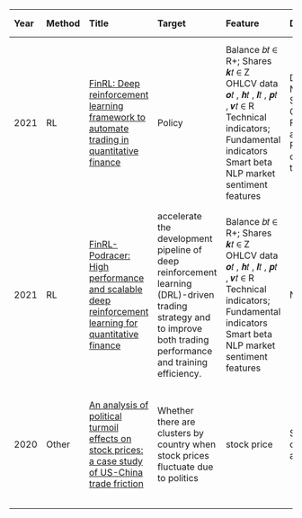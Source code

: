 Year|Method|Title|Target|Feature|Data Set|Time Span|Evaluation|
|:--|:---- |:----|:-----|:------|:-------|:--------|:---------|
2021 |RL |[FinRL: Deep reinforcement learning framework to automate trading in quantitative finance](https://arxiv.org/pdf/2111.09395.pdf) |Policy |Balance 𝑏𝑡 ∈ R+; Shares 𝒌𝑡 ∈ Z OHLCV data 𝒐𝑡 , 𝒉𝑡 , 𝒍𝑡 , 𝒑𝑡 , 𝒗𝑡 ∈ R Technical indicators; Fundamental indicators Smart beta NLP market sentiment features |Dow-30, NASDAQ-100, S&P-500, Cryptocurrencies, Foreign currency and exchange, Futures and options, Living trading |any time span |Final portfolio value, annualized return, annualized standard deviation, maximum drawdown ratio, and Sharpe ratio. Cumulative return  
2021 |RL |[FinRL-Podracer: High performance and scalable deep reinforcement learning for quantitative finance](https://arxiv.org/pdf/2111.05188.pdf) |accelerate the development pipeline of deep reinforcement learning (DRL)-driven trading strategy and to improve both trading performance and training efficiency. |Balance 𝑏𝑡 ∈ R+; Shares 𝒌𝑡 ∈ Z OHLCV data 𝒐𝑡 , 𝒉𝑡 , 𝒍𝑡 , 𝒑𝑡 , 𝒗𝑡 ∈ R Technical indicators; Fundamental indicators Smart beta NLP market sentiment features |NASDAQ stocks |2019 - 2021 |Cumul. return Annual return Annual volatility Max drawdown Sharpe ratio  
2020 |Other |[An analysis of political turmoil effects on stock prices: a case study of US-China trade friction]() |Whether there are clusters by country when stock prices fluctuate due to politics |stock price |Stock price data of top 100 automakers |Mar - Apr 2018 |extract similar movement company group as the principal components (PC) from the stock price time series data  
